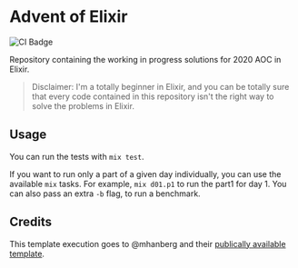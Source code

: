 # Advent of Elixir

![CI Badge](https://github.com/rafaeelaudibert/adventofcode.ex/workflows/test/badge.svg)

Repository containing the working in progress solutions for 2020 AOC in Elixir.

 > Disclaimer: I'm a totally beginner in Elixir, and you can be totally sure that every code contained in this repository isn't the right way to solve the problems in Elixir.

## Usage

You can run the tests with `mix test`.

If you want to run only a part of a given day individually, you can use the available `mix` tasks. For example, `mix d01.p1` to run the part1 for day 1. You can also pass an extra `-b` flag, to run a benchmark.

## Credits

This template execution goes to @mhanberg and their [publically available template](https://github.com/mhanberg/advent-of-code-elixir-starter).
